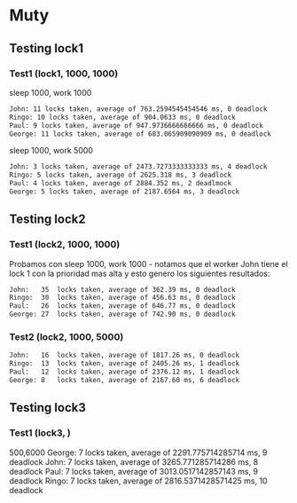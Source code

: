 # Muty

## Testing lock1

### Test1 (lock1, 1000, 1000)

sleep 1000, work 1000

```bash
John: 11 locks taken, average of 763.2594545454546 ms, 0 deadlock
Ringo: 10 locks taken, average of 904.0633 ms, 0 deadlock
Paul: 9 locks taken, average of 947.9736666666666 ms, 0 deadlock
George: 11 locks taken, average of 683.065909090909 ms, 0 deadlock
```

sleep 1000, work 5000

```bash
John: 3 locks taken, average of 2473.7273333333333 ms, 4 deadlock
Ringo: 5 locks taken, average of 2625.318 ms, 3 deadlock
Paul: 4 locks taken, average of 2884.352 ms, 2 deadlmock
George: 5 locks taken, average of 2187.6564 ms, 3 deadlock
```

## Testing lock2

### Test1 (lock2, 1000, 1000)

Probamos con sleep 1000, work 1000 - notamos que el worker John tiene el lock 1 con la prioridad mas alta y esto genero los siguientes resultados:

```bash
John:   35  locks taken, average of 362.39 ms, 0 deadlock
Ringo:  30  locks taken, average of 456.63 ms, 0 deadlock
Paul:   26  locks taken, average of 646.77 ms, 0 deadlock
George: 27  locks taken, average of 742.90 ms, 0 deadlock
```

### Test2 (lock2, 1000, 5000)

```bash
John:   16  locks taken, average of 1817.26 ms, 0 deadlock
Ringo:  13  locks taken, average of 2405.26 ms, 1 deadlock
Paul:   12  locks taken, average of 2376.12 ms, 1 deadlock
George: 8   locks taken, average of 2167.60 ms, 6 deadlock
```

## Testing lock3

### Test1 (lock3, )

500,6000
George: 7 locks taken, average of 2291.775714285714 ms, 9 deadlock
John: 7 locks taken, average of 3265.771285714286 ms, 8 deadlock
Paul: 7 locks taken, average of 3013.0517142857143 ms, 9 deadlock
Ringo: 7 locks taken, average of 2816.5371428571425 ms, 10 deadlock